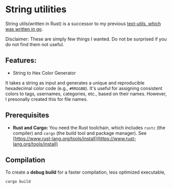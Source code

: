 # String utilities

String utils(written in Rust) is a successor to my previous [text-utils, which was written in go](https://github.com/kshksdrt/text-utils/).

Disclaimer: These are simply few things I wanted. Do not be surprised if you do not find them not useful.

## Features:

- String to Hex Color Generator

It takes a string as input and generates a unique and reproducible hexadecimal color code (e.g., `#RRGGBB`). It's useful for assigning consistent colors to tags, usernames, categories, etc., based on their names. However, I presonally created this for file names.

## Prerequisites

- **Rust and Cargo:** You need the Rust toolchain, which includes `rustc` (the compiler) and `cargo` (the build tool and package manager). See [https://www.rust-lang.org/tools/install](https://www.rust-lang.org/tools/install)

## Compilation

To create a **debug build** for a faster compilation, less optimized executable,

```bash
cargo build
```
